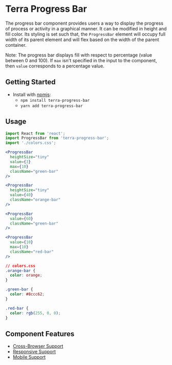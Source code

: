 # Terra Progress Bar

The progress bar component provides users a way to display the progress of process or activity in a graphical manner. It can be modified in height and fill color. Its styling is set such that, the `ProgressBar` element will occupy full width of its parent element and will flex based on the width of the parent container.

Note: The progress bar displays fill with respect to percentage (value between 0 and 100). If `max` isn't specified in the input to the component, then `value` corresponds to a percentage value.

## Getting Started

- Install with [npmjs](https://www.npmjs.com):
  - `npm install terra-progress-bar`
  - `yarn add terra-progress-bar`

## Usage

```jsx
import React from 'react';
import ProgressBar from 'terra-progress-bar';
import './colors.css';

<ProgressBar
  heightSize="tiny"
  value={3}
  max={10}
  className="green-bar"
/>

<ProgressBar
  heightSize="tiny"
  value={40}
  className="orange-bar"
/>

<ProgressBar
  value={60}
  className="green-bar"
/>

<ProgressBar
  value={10}
  max={10}
  className="red-bar"
/>
```

```css
// colors.css
.orange-bar {
  color: orange;
}

.green-bar {
  color: #8ccc62;
}

.red-bar {
  color: rgb(255, 0, 0);
}
```

## Component Features
* [Cross-Browser Support](https://github.com/cerner/terra-ui/blob/master/src/terra-dev-site/contributing/ComponentStandards.e.contributing.md#cross-browser-support)
* [Responsive Support](https://github.com/cerner/terra-ui/blob/master/src/terra-dev-site/contributing/ComponentStandards.e.contributing.md#responsive-support)
* [Mobile Support](https://github.com/cerner/terra-ui/blob/master/src/terra-dev-site/contributing/ComponentStandards.e.contributing.md#mobile-support)
